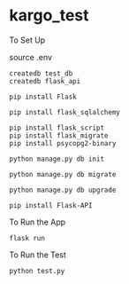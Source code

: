 # kargo_test

To Set Up

source .env

```
createdb test_db
createdb flask_api

pip install Flask

pip install flask_sqlalchemy

pip install flask_script
pip install flask_migrate
pip install psycopg2-binary

python manage.py db init

python manage.py db migrate

python manage.py db upgrade

pip install Flask-API
```

To Run the App

```
flask run
```

To Run the Test

```
python test.py
```
